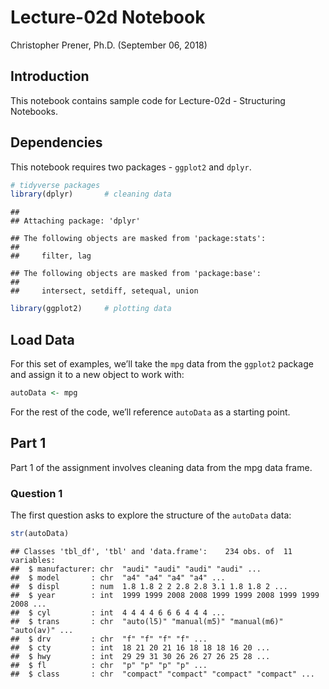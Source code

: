Lecture-02d Notebook
================
Christopher Prener, Ph.D.
(September 06, 2018)

## Introduction

This notebook contains sample code for Lecture-02d - Structuring
Notebooks.

## Dependencies

This notebook requires two packages - `ggplot2` and `dplyr`.

``` r
# tidyverse packages
library(dplyr)       # cleaning data
```

    ## 
    ## Attaching package: 'dplyr'

    ## The following objects are masked from 'package:stats':
    ## 
    ##     filter, lag

    ## The following objects are masked from 'package:base':
    ## 
    ##     intersect, setdiff, setequal, union

``` r
library(ggplot2)     # plotting data
```

## Load Data

For this set of examples, we’ll take the `mpg` data from the `ggplot2`
package and assign it to a new object to work with:

``` r
autoData <- mpg
```

For the rest of the code, we’ll reference `autoData` as a starting
point.

## Part 1

Part 1 of the assignment involves cleaning data from the mpg data frame.

### Question 1

The first question asks to explore the structure of the `autoData`
    data:

``` r
str(autoData)
```

    ## Classes 'tbl_df', 'tbl' and 'data.frame':    234 obs. of  11 variables:
    ##  $ manufacturer: chr  "audi" "audi" "audi" "audi" ...
    ##  $ model       : chr  "a4" "a4" "a4" "a4" ...
    ##  $ displ       : num  1.8 1.8 2 2 2.8 2.8 3.1 1.8 1.8 2 ...
    ##  $ year        : int  1999 1999 2008 2008 1999 1999 2008 1999 1999 2008 ...
    ##  $ cyl         : int  4 4 4 4 6 6 6 4 4 4 ...
    ##  $ trans       : chr  "auto(l5)" "manual(m5)" "manual(m6)" "auto(av)" ...
    ##  $ drv         : chr  "f" "f" "f" "f" ...
    ##  $ cty         : int  18 21 20 21 16 18 18 18 16 20 ...
    ##  $ hwy         : int  29 29 31 30 26 26 27 26 25 28 ...
    ##  $ fl          : chr  "p" "p" "p" "p" ...
    ##  $ class       : chr  "compact" "compact" "compact" "compact" ...
